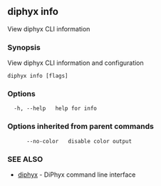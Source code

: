 ## diphyx info

View diphyx CLI information

### Synopsis

View diphyx CLI information and configuration

```
diphyx info [flags]
```

### Options

```
  -h, --help   help for info
```

### Options inherited from parent commands

```
      --no-color   disable color output
```

### SEE ALSO

* [diphyx](diphyx.md)	 - DiPhyx command line interface

